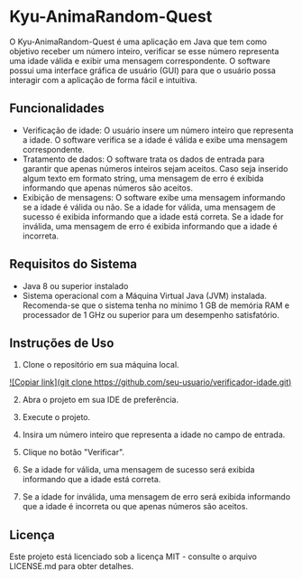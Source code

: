 # Kyu-AnimaRandom-Quest

O Kyu-AnimaRandom-Quest é uma aplicação em Java que tem como objetivo receber um número inteiro, verificar se esse número representa uma idade válida e exibir uma mensagem correspondente. O software possui uma interface gráfica de usuário (GUI) para que o usuário possa interagir com a aplicação de forma fácil e intuitiva.

## Funcionalidades

- Verificação de idade: O usuário insere um número inteiro que representa a idade. O software verifica se a idade é válida e exibe uma mensagem correspondente.
- Tratamento de dados: O software trata os dados de entrada para garantir que apenas números inteiros sejam aceitos. Caso seja inserido algum texto em formato string, uma mensagem de erro é exibida informando que apenas números são aceitos.
- Exibição de mensagens: O software exibe uma mensagem informando se a idade é válida ou não. Se a idade for válida, uma mensagem de sucesso é exibida informando que a idade está correta. Se a idade for inválida, uma mensagem de erro é exibida informando que a idade é incorreta.

## Requisitos do Sistema

- Java 8 ou superior instalado
- Sistema operacional com a Máquina Virtual Java (JVM) instalada. Recomenda-se que o sistema tenha no mínimo 1 GB de memória RAM e processador de 1 GHz ou superior para um desempenho satisfatório.

## Instruções de Uso

1. Clone o repositório em sua máquina local.

[![Copiar link](git clone https://github.com/seu-usuario/verificador-idade.git)](javascript:copiarLink(); "Copiar link")

<script>
function copiarLink() {
  const link = 'https://github.com/seu-usuario/seu-repositorio'; // Substitua pelo link do seu repositório
  navigator.clipboard.writeText(link)
    .then(() => {
      alert('Link copiado com sucesso!');
    })
    .catch((error) => {
      console.error('Erro ao copiar o link:', error);
    });
}
</script>



2. Abra o projeto em sua IDE de preferência.

3. Execute o projeto.

4. Insira um número inteiro que representa a idade no campo de entrada.

5. Clique no botão "Verificar".

6. Se a idade for válida, uma mensagem de sucesso será exibida informando que a idade está correta.

7. Se a idade for inválida, uma mensagem de erro será exibida informando que a idade é incorreta ou que apenas números são aceitos.

## Licença

Este projeto está licenciado sob a licença MIT - consulte o arquivo LICENSE.md para obter detalhes.
